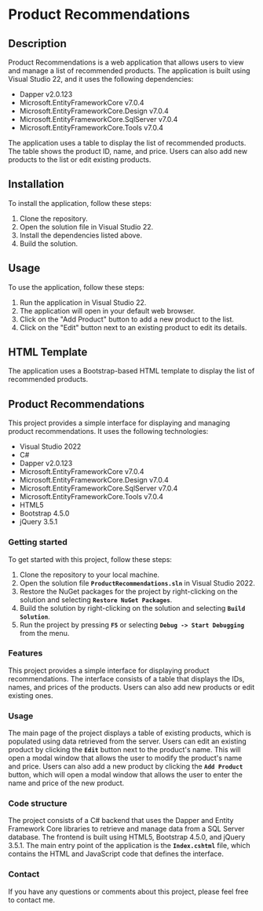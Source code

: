 # Product Recommendations

## **Description**

Product Recommendations is a web application that allows users to view and manage a list of recommended products. The application is built using Visual Studio 22, and it uses the following dependencies:

- Dapper v2.0.123
- Microsoft.EntityFrameworkCore v7.0.4
- Microsoft.EntityFrameworkCore.Design v7.0.4
- Microsoft.EntityFrameworkCore.SqlServer v7.0.4
- Microsoft.EntityFrameworkCore.Tools v7.0.4

The application uses a table to display the list of recommended products. The table shows the product ID, name, and price. Users can also add new products to the list or edit existing products.

## **Installation**

To install the application, follow these steps:

1. Clone the repository.
2. Open the solution file in Visual Studio 22.
3. Install the dependencies listed above.
4. Build the solution.

## **Usage**

To use the application, follow these steps:

1. Run the application in Visual Studio 22.
2. The application will open in your default web browser.
3. Click on the "Add Product" button to add a new product to the list.
4. Click on the "Edit" button next to an existing product to edit its details.

## **HTML Template**

The application uses a Bootstrap-based HTML template to display the list of recommended products.

## **Product Recommendations**

This project provides a simple interface for displaying and managing product recommendations. It uses the following technologies:

- Visual Studio 2022
- C#
- Dapper v2.0.123
- Microsoft.EntityFrameworkCore v7.0.4
- Microsoft.EntityFrameworkCore.Design v7.0.4
- Microsoft.EntityFrameworkCore.SqlServer v7.0.4
- Microsoft.EntityFrameworkCore.Tools v7.0.4
- HTML5
- Bootstrap 4.5.0
- jQuery 3.5.1

### **Getting started**

To get started with this project, follow these steps:

1. Clone the repository to your local machine.
2. Open the solution file **`ProductRecommendations.sln`** in Visual Studio 2022.
3. Restore the NuGet packages for the project by right-clicking on the solution and selecting **`Restore NuGet Packages`**.
4. Build the solution by right-clicking on the solution and selecting **`Build Solution`**.
5. Run the project by pressing **`F5`** or selecting **`Debug -> Start Debugging`** from the menu.

### **Features**

This project provides a simple interface for displaying product recommendations. The interface consists of a table that displays the IDs, names, and prices of the products. Users can also add new products or edit existing ones.

### **Usage**

The main page of the project displays a table of existing products, which is populated using data retrieved from the server. Users can edit an existing product by clicking the **`Edit`** button next to the product's name. This will open a modal window that allows the user to modify the product's name and price. Users can also add a new product by clicking the **`Add Product`** button, which will open a modal window that allows the user to enter the name and price of the new product.

### **Code structure**

The project consists of a C# backend that uses the Dapper and Entity Framework Core libraries to retrieve and manage data from a SQL Server database. The frontend is built using HTML5, Bootstrap 4.5.0, and jQuery 3.5.1. The main entry point of the application is the **`Index.cshtml`** file, which contains the HTML and JavaScript code that defines the interface.

### **Contact**

If you have any questions or comments about this project, please feel free to contact me.
